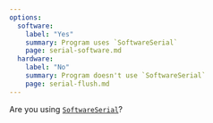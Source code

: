 ```yaml
---
options:
  software:
    label: "Yes"
    summary: Program uses `SoftwareSerial`
    page: serial-software.md
  hardware:
    label: "No"
    summary: Program doesn't use `SoftwareSerial`
    page: serial-flush.md
---    
```


Are you using [`SoftwareSerial`](https://www.arduino.cc/en/Reference/SoftwareSerial)?